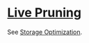 # [Live Pruning](https://docs.kaia.io/learn/storage/live-pruning)

See [Storage Optimization](state-pruning.md#state-live-pruning).
